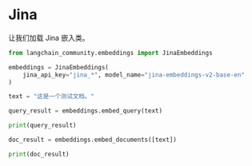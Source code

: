 # Jina

让我们加载 Jina 嵌入类。

```python
from langchain_community.embeddings import JinaEmbeddings
```

```python
embeddings = JinaEmbeddings(
    jina_api_key="jina_*", model_name="jina-embeddings-v2-base-en"
)
```

```python
text = "这是一个测试文档。"
```

```python
query_result = embeddings.embed_query(text)
```

```python
print(query_result)
```

```python
doc_result = embeddings.embed_documents([text])
```

```python
print(doc_result)
```